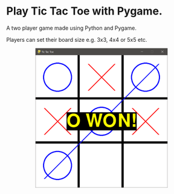 # Play Tic Tac Toe with Pygame.
A two player game made using Python and Pygame.

Players can set their board size e.g. 3x3, 4x4 or 5x5 etc.

<p align="center">
  <img src="https://github.com/thaimynguyen/Tic_Tac_Toe_Pygame/blob/main/2021-08-12%2023_24_16-Tic%20Tac%20Toe.png" width="350">
</p>
